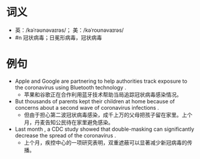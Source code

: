 # 词义
- 英：/kəˈrəʊnəvaɪrəs/； 美：/kəˈroʊnəvaɪrəs/
- #n 冠状病毒；日冕形病毒，冠状病毒
# 例句
- Apple and Google are partnering to help authorities track exposure to the coronavirus using Bluetooth technology .
	- 苹果和谷歌正在合作利用蓝牙技术帮助当局追踪冠状病毒感染情况。
- But thousands of parents kept their children at home because of concerns about a second wave of coronavirus infections .
	- 但由于担心第二波冠状病毒感染，成千上万的父母把孩子留在家里。上个月，丹麦告知公民待在家里避免感染。
- Last month , a CDC study showed that double-masking can significantly decrease the spread of the coronavirus .
	- 上个月，疾控中心的一项研究表明，双重遮蔽可以显著减少新冠病毒的传播。
